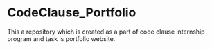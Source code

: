 # CodeClause_Portfolio
This a repository which is created as a part of code clause internship program and task is portfolio website.

